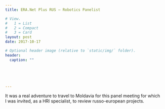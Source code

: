 ```yaml
---
title: ERA.Net Plus RUS – Robotics Panelist

# View.
#   1 = List
#   2 = Compact
#   3 = Card
layout: post
date: 2017-10-17

# Optional header image (relative to `static/img/` folder).
header:
  caption: ""
  




---
```

It was a real adventure to travel to Moldavia for this panel meeting for which I was invited, as a HRI specialist, to review russo-european projects.


